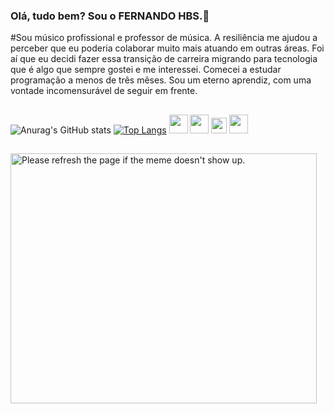    ### Olá, tudo bem? Sou o FERNANDO HBS.👋

   #Sou músico profissional e professor de música. A resiliência me ajudou a perceber que eu poderia colaborar muito mais atuando em outras áreas. 
   Foi aí que eu decidi fazer essa transição de carreira migrando para tecnologia que é algo que sempre gostei e me interessei.
   Comecei a estudar programação a menos de três mêses. 
   Sou um eterno aprendiz, com uma vontade incomensurável de seguir em frente.
   ##  
   
   
  
   ![Anurag's GitHub stats](https://github-readme-stats.vercel.app/api?username=fehbs&show_icons=true&theme=radical)
   [![Top Langs](https://github-readme-stats.vercel.app/api/top-langs/?username=fehbs&layout=compact)](https://github.com/anuraghazra/github-readme-stats)
   <img src="https://cdn.jsdelivr.net/gh/devicons/devicon/icons/html5/html5-original-wordmark.svg" width="30" height="30" />
   <img src="https://cdn.jsdelivr.net/gh/devicons/devicon/icons/css3/css3-original-wordmark.svg" width="30" height="30"/>
   <img src="https://cdn.jsdelivr.net/gh/devicons/devicon/icons/javascript/javascript-original.svg" width="25" height="25"/>
  <img src="https://cdn.jsdelivr.net/gh/devicons/devicon/icons/python/python-original.svg" width="30" height="30" />
  
   ##
<img src='https://random-memer.herokuapp.com/' width="490" height="400" title="Meme" alt="Please refresh the page if the meme doesn't show up.">


